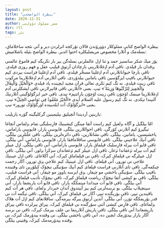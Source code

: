 ```yaml
---
layout: post
title: "بیطرة الواضحدن"
date: 2020-12-31
author: مصر مملوک دؤولتی
dir: rtl
tags: نثر
---
```


بیطرة الواضح کتابې مملوکلار دؤورۆندن قالان تۆرکجه اثرلردن دیر و آتې نئجه ساخلاماق، بسله‌مک و آتلارا مخصوص مریضلیکلره احتوا ائدیر. بیطرة الواضح بئیله باشلامېش:

یۆز میڭ شکر سانسېز حمد و ثنا اۏل عالملرنی بسله‌گن بیر بار تڭریگه کیم قاموغ عالمنی یۏقدان بار قېلدې. تاقې آدم اۏغلانلارېنې بارچادان آرتوق قېلېپ عقل و فهم روزی قېلدې. تاقې بارچا حیواناتلارنې آدم اۏغلېنا مسخّر قېلدې. تاقې آدم اۏغلېنا فراست بیردی کیم حیوانلارنې باقېپ ایزگۆسین تاقې یامانېن بیلدۆردی. تاقې آتلارنې آدم اۏغلانلارېنا مرکوب تاقې زینت قېلدې. نه تگ کیم تڭری تعالی قرآن مجید ایچینده یاد قېلدې «وَالْخَيْلَ وَالْبِغَالَ وَالْحَمِيرَ لِتَرْكَبُوهَا وَزِينَةً ۚ» تیپ. یعنی «آتلارنې تاقې قاتېرلارنې تاقې ایشکلرنی آدم اۏغلانلارېنا مینمک اۆچۆن تاقې زینت اۆچۆن یاراتتېم» تیدی. تاقې خیر ایزگۆلۆگینی آتلارنېڭ آلنېندا تیکدی. نه تگ کیم رسول علیه السلام آیدې «الْخَيْرُ مَعْقُودٌ فِي نَوَاصِي الخِیَلْ» تیپ. یعنی «ایزگۆلۆک آت ایله‌یینده اؤرگۆلۆک تورور» تیپ.

یازېنېن آردېندا آتچېلېق بیلیمینین گرکلیگینه گؤره یازېلېب:

امّا بیلگیل و آگاه بۏلغېل کیم راست آتقا مینگن کیشینیڭ فارِسلیگی تمام بۏلماس آنچاغا تیگیرۆ کیم آتلارنې کؤرگَی، تاقې احواللارېن بیلگَی. قایوسې یارار، قایوسې یاراماس، یاخشېسېن، یامانېن، بیلگَی. تاقې نشانلارېن، تاقې دائره‌لرین بیلگَی. تاقې علّتلرین بیلگَی. تاقې آنېڭ علاجېنې بیلگَی. تاقې قایوسې ساقلاماققا یارار، قایوسې یاراماس، آنې بیلگَی. تاقې قایو آت بیرله فارِسلیک قېلماق یارار، قایوسې یاراماس، آنې تاقې بیلگَی. اۏل عیبلر کیم آت بیرله تۏغقاندا تۏغار، تاقې اۏل عیبلر کیم تۏغغاندان سۏڭرا بۏلور، آنې بیلگَی. تاقې اۏل عیبلرگه نی قېلماق کیرک، تاقې نی قېلماماق کیرک، آنې آڭلاغای. تاقې اۏل عیبنیڭ علاجې نی تورور، آنې قېلغای. تاقې اۏل عیبنیڭ کیم علاجې یۏق تورور، آڭار زحمت چیکمه‌گَی. تاقې تای آتلارنې فراست قېلغای کیم آنېڭ سۆنیگی نیچۆک کیلۆرین تای وقتینده باقېپ بیلگَی. سۆنیگی یاخشې مو چېقار، یۏق ایرسه یاووز مو چېقار، آنې فراست قېلېپ، بیلگَی. تاقې بو کیشی آتقا نیچۆک ریاضت قېلماق کیرک، تاقې نیچۆک تأدیب قېلماق کیرک، آنې بیلگَی. تاقې قایو آت میداندا مینمکگه یارار، تاقې قایو آت یارېشقا یارار، آنې سېنچېلاپ بیلگَی. بو نرسه‌لرنی کیم بیز آیېتدوق آندان خبردار بۏلغای. تاقې هر آت کیم یاقېندېن تیپر، تاقې یؤریگنده تیپر، آڭار نی قېلماق کیرک، آنې بیلگَی. تاقې تیگمه آت نی قدر یۆریمکگه تؤزر، آنې بیلگَی. آندېن آرتوق ییرگه بیرمه‌گَی. ساقلانغای کیم اۏل آت هلاک بۏلماغای. تاقې فارِس کیشی آتنې سۆرگنده نی قېلماق کیرک، یېراق ییرلرده تاقې یېراق یارېشغاندا آنې تاقې بیلگَی. تاقې یارېش آتلارېنقا نی علف بیرمک کیرک، تاقې نی نرسه آڭار یارار ییدۆرمک ایچین ده، آنې تاقې یاخشې بیلگَی. نی وقتده ییدۆرمک کیرک، نی وقتده ییدۆرمه‌مک کیرک، وقتینی بیلگَی.






